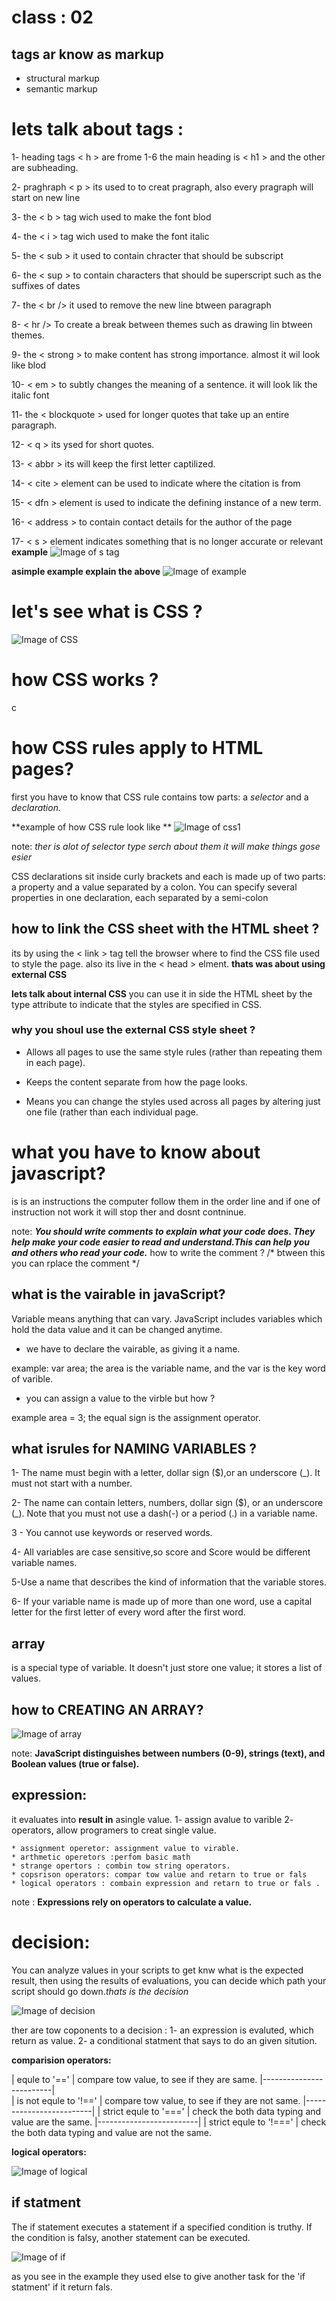 # class : 02

## tags ar know as markup
* structural markup 
* semantic markup

# lets talk about tags :

1- heading tags < h > are frome 1-6
the main heading is < h1 > and the other are subheading.

2- praghraph < p > its used to to creat pragraph, also every pragraph will start on new line 

3- the < b > tag wich used to make the font blod

4- the < i > tag wich used to make the font italic 

5- the < sub > it used to contain chracter that should be subscript

6- the < sup > to contain characters that should be superscript such as the suffixes of dates

7- the < br /> it used to remove the new line btween paragraph

8- < hr /> To create a break between themes such as drawing lin btween themes.

9- the < strong > to make content has strong importance. almost it wil look like blod 

10- < em > to  subtly changes the meaning of a sentence. it will look lik the italic font 

11- the < blockquote > used for longer quotes that take up an entire paragraph.

12- < q > its ysed for short quotes. 

13- < abbr > its will keep the first letter captilized. 

14- < cite > element can be used to indicate where the citation is from

15- < dfn >  element is used to indicate the defining instance of a new term.

16- < address >  to contain contact details for the author of the page

17- < s > element indicates something that is no longer accurate or relevant
 **example**
 ![Image of s tag](s-tag.png)

 **asimple example explain the above**
 ![Image of example](smpil.png)

 # let's see what is CSS ?
 ![Image of CSS](CSSS.jpg)

 # how CSS works ?
 c

 #  how CSS rules apply to HTML pages?

 first you have to know that CSS rule contains tow parts: a *selector* and a *declaration.*

 **example of how CSS rule look like **
  ![Image of css1](css1.png)

note: *ther is alot of selector type serch about them it will make things gose esier*

  CSS declarations sit inside curly brackets and each is made up of two parts: a property and a value separated by a colon. You can specify several properties in one declaration, each separated by a semi-colon

  ## how to link the CSS sheet with the HTML sheet ?

  its by using the < link > tag tell the browser where to find the CSS file used to style the page. also its live in the < head > elment. 
  **thats was about using external CSS**

  **lets talk about internal CSS**
  you can use it in side the HTML sheet by the type attribute to indicate that the styles are specified in
CSS.

###  why you shoul use the external CSS style sheet ?

* Allows all pages to use the same style rules (rather than repeating them in each page).

* Keeps the content separate from how the page looks.

* Means you can change the styles used across all pages by altering just one file (rather than each individual page.
  
# what you have to know about javascript?

is is an  instructions the computer follow them in the order line and if one of instruction not work it will stop ther and dosnt contninue.

note: ***You should write comments to explain what your code does. They help make your code easier to read and understand.This can help you and others who read your code.***
 how to write the comment ?
 /* btween this you can rplace the comment */

 ## what is the vairable in javaScript?
 Variable means anything that can vary. JavaScript includes variables which hold the data value and it can be changed anytime.

* we have to declare the vairable, as giving it a name.

example:
var area; 
the area is the variable name, and the var is the key word of varible.

* you can assign a value to the virble but how ?

example 
area = 3;
the equal sign is the assignment operator.

## what isrules for NAMING VARIABLES ?

1- The name must begin with a letter, dollar sign ($),or an underscore (_). It must not start with a number.

2- The name can contain letters, numbers, dollar sign ($), or an underscore (_). Note that you must not use a dash(-) or a period (.) in a variable name. 

3 - You cannot use keywords or reserved words. 

4- All variables are case sensitive,so score and Score would be different variable names.

5-Use a name that describes the kind of information that the variable stores.

6- If your variable name is made up of more than one word, use a capital letter for the first letter of every word after the first word.

## array 
is a special type of variable. It doesn't just store one value; it stores a list of values.

## how to CREATING AN ARRAY?

![Image of array](array.png)

note: **JavaScript distinguishes between numbers (0-9), strings (text), and Boolean values (true or false).**

## expression:
it evaluates into **result in** asingle value.
1- assign avalue to varible
2- operators, allow programers to creat single value.

    * assignment operetor: assignment value to virable.
    * arthmetic operetors :perfom basic math 
    * strange opertors : combin tow string operators.
    * copsrison operators: compar tow value and retarn to true or fals 
    * logical operators : combain expression and retarn to true or fals .

note : **Expressions rely on operators to calculate a value.**

# decision:

You can analyze values in your scripts to get knw what is the expected result, then using the results of
evaluations, you can decide which path your script should go down.*thats is the decision* 

![Image of decision](dec.png)

ther are tow coponents to a decision :
1- an expression is evaluted, which return as value.
2- a conditional statment that says to do an given sitution.

**comparision operators:**

| equle to '=='           |  compare tow value, to see if they are same.
|-------------------------|  
| is not equle to '!=='   |  compare tow value, to see if they are not same.
|-------------------------|
| strict equle to '==='   |  check the both data typing and value are the same.
|-------------------------|
| strict equle to '!==='  |  check the both data typing and value are not the same.

**logical operators:**

![Image of logical](log.png)

## if statment 
The if statement executes a statement if a specified condition is truthy. If the condition is falsy, another statement can be executed.

![Image of if](if.png)

as you see in the example they used else to give another task for the 'if statment' if it return fals.









  

 








